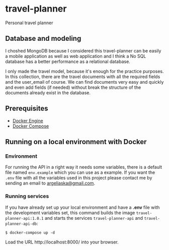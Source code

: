 # travel-planner
Personal travel planner

## Database and modeling
I choshed MongoDB because I considered this travel-planner can be easily a mobile application as well as web application and I think a No SQL database has a better performance as a relational database. 

I only made the travel model, because it's enough for the practice purposes. <br/> In this collection, there are the travel documents with all the required fields and the user_email of course. We can find documents very easy and quickly and even add fields (if needed) without break the structure of the documents already exist in the database.

## Prerequisites

- [Docker Engine](https://docs.docker.com/engine/install/)
- [Docker Compose](https://docs.docker.com/compose/install/)

## Running on a local environment with Docker

### Environment
For running the API in a right way it needs some variables, there is a default file named `env.example` which you can use as a example. If you want the `.env` file with all the variables used in this project please contact me by sending an email to argeliaska@gmail.com.

### Running services
If you have already set up your local environment and have a **.env** file with the development variables set, this command builds the image `travel-planner-api:1.0.1` and starts the services `travel-planner-api` and `travel-planner-api-db`:

```shell
$ docker-compose up -d
```
Load the URL http://localhost:8000/ into your browser.
